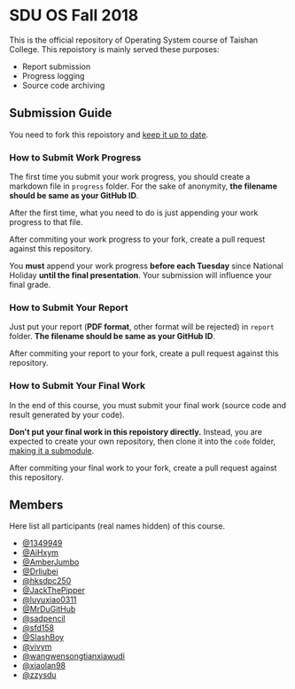 # SDU OS Fall 2018

This is the official repository of Operating System course of Taishan College. This repoistory is mainly served these purposes:

* Report submission
* Progress logging
* Source code archiving

## Submission Guide

You need to fork this repoistory and [keep it up to date](https://help.github.com/articles/syncing-a-fork/).

### How to Submit Work Progress

The first time you submit your work progress, you should create a markdown file in `progress` folder. For the sake of anonymity, **the filename should be same as your GitHub ID**. 

After the first time, what you need to do is just appending your work progress to that file.

After commiting your work progress to your fork, create a pull request against this repository.

You **must** append your work progress **before each Tuesday** since National Holiday **until the final presentation**. Your submission will influence your final grade.

### How to Submit Your Report

Just put your report (**PDF format**, other format will be rejected) in `report` folder. **The filename should be same as your GitHub ID**.

After commiting your report to your fork, create a pull request against this repository.

### How to Submit Your Final Work

In the end of this course, you must submit your final work (source code and result generated by your code).

**Don't put your final work in this repoistory directly.** Instead, you are expected to create your own repository, then clone it into the `code` folder, [making it a submodule](https://git-scm.com/book/zh/v1/Git-%E5%B7%A5%E5%85%B7-%E5%AD%90%E6%A8%A1%E5%9D%97).

After commiting your final work to your fork, create a pull request against this repository.

## Members

Here list all participants (real names hidden) of this course.

* [@1349949](https://github.com/1349949)
* [@AiHxym](https://github.com/AiHxym)
* [@AmberJumbo](https://github.com/AmberJumbo)
* [@Drliubei](https://github.com/Drliubei)
* [@hksdpc250](https://github.com/hksdpc250)
* [@JackThePipper](https://github.com/JackThePipper)
* [@luyuxiao0311](https://github.com/luyuxiao0311)
* [@MrDuGitHub](https://github.com/MrDuGitHub)
* [@sadpencil](https://github.com/sadpencil)
* [@sfd158](https://github.com/sfd158)
* [@SlashBoy](https://github.com/SlashBoy)
* [@vivym](https://github.com/vivym)
* [@wangwensongtianxiawudi](https://github.com/wangwensongtianxiawudi)
* [@xiaolan98](https://github.com/xiaolan98)
* [@zzysdu](https://github.com/zzysdu)

